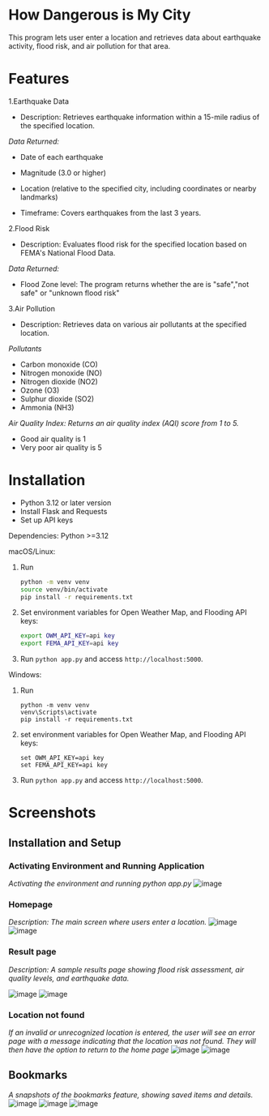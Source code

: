 # How Dangerous is My City

This program lets user enter a location and retrieves data about earthquake activity, flood risk, and air 
pollution for that area.

# Features

1.Earthquake Data

- Description: Retrieves earthquake information within a 15-mile radius of the specified location.
    
*Data Returned:*
- Date of each earthquake
- Magnitude (3.0 or higher)
- Location (relative to the specified city, including coordinates or nearby landmarks)
    
- Timeframe: Covers earthquakes from the last 3 years.

2.Flood Risk
    
- Description: Evaluates flood risk for the specified location based on FEMA's National Flood Data.

*Data Returned:*
- Flood Zone level: The program returns whether the are is "safe","not safe" or "unknown flood risk"

3.Air Pollution

- Description: Retrieves data on various air pollutants at the specified location.

*Pollutants*
- Carbon monoxide (CO)
- Nitrogen monoxide (NO)
- Nitrogen dioxide (NO2)
- Ozone (O3)
- Sulphur dioxide (SO2)
- Ammonia (NH3)

*Air Quality Index: Returns an air quality index (AQI) score from 1 to 5.*
- Good air quality is 1
- Very poor air quality is 5


# Installation

- Python 3.12 or later version
- Install Flask and Requests
- Set up API keys
    
Dependencies: Python >=3.12

macOS/Linux:
1. Run
   ```bash
   python -m venv venv 
   source venv/bin/activate 
   pip install -r requirements.txt
3. Set environment variables for Open Weather Map, and Flooding API keys:
   ```bash
   export OWM_API_KEY=api key
   export FEMA_API_KEY=api key
   ```
4. Run `python app.py` and access `http://localhost:5000`.

Windows:
1. Run
   ```
   python -m venv venv
   venv\Scripts\activate
   pip install -r requirements.txt
   ```

3. set environment variables for Open Weather Map, and Flooding API keys:
   ```
   set OWM_API_KEY=api key
   set FEMA_API_KEY=api key
   ```
5. Run `python app.py` and access `http://localhost:5000`.

# Screenshots
## Installation and Setup
### Activating Environment and Running Application
*Activating the environment and running python app.py*
![image](https://github.com/user-attachments/assets/70f3bda2-3da4-4906-abf0-ef0d69cd364c)

### Homepage
*Description: The main screen where users enter a location.*
![image](https://github.com/user-attachments/assets/7d5a7a4c-7044-4ec3-8038-0168d41e5457)
![image](https://github.com/user-attachments/assets/f5199fc8-c72e-40a7-ad6c-e1bd43334739)

### Result page
*Description: A sample results page showing flood risk assessment, air quality levels, and earthquake data.*

![image](https://github.com/user-attachments/assets/79d131b4-9adf-4578-9d14-a24a2956498c)
![image](https://github.com/user-attachments/assets/966cff1d-386c-4e11-9d26-68e8e1b2b36f)

### Location not found
*If an invalid or unrecognized location is entered, the user will see an error page with a message indicating that the location was not found. They will then have the option to return to the home page*
![image](https://github.com/user-attachments/assets/00632bbd-7a87-4198-8995-17feb2265a1c)
![image](https://github.com/user-attachments/assets/375a9539-54f6-4867-8581-770606d95d2f)

## Bookmarks
*A snapshots of the bookmarks feature, showing saved items and details.*
![image](https://github.com/user-attachments/assets/6d2f0548-b7fc-4ec4-8771-8028ec44cc8e)
![image](https://github.com/user-attachments/assets/1f30dd01-10aa-4b5f-afad-c4eee623b9b6)
![image](https://github.com/user-attachments/assets/f139aa92-5d8f-4c2f-b6ba-35d3a4e3966d)












